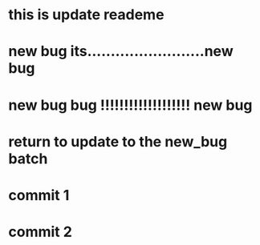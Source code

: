 # this is update reademe

# new bug its.........................new bug

# new bug bug !!!!!!!!!!!!!!!!!!! new bug

# return to update to the new_bug batch

# commit 1

# commit 2
